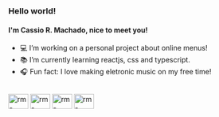 ### Hello world!

<h4>I'm Cassio R. Machado, nice to meet you!</h4>

- 💻 I’m working on a personal project about online menus!
- 📚 I’m currently learning reactjs, css and typescript.
- 🎧 Fun fact: I love making eletronic music on my free time! 

<div style="display: inline_block"><br>
<img align="center" alt="rm-react" height="30" width="40" src="https://cdn.jsdelivr.net/gh/devicons/devicon/icons/react/react-original.svg" />
<img align="center" alt="rm-react" height="30" width="40" src="https://cdn.jsdelivr.net/gh/devicons/devicon/icons/javascript/javascript-plain.svg" />  
<img align="center" alt="rm-react" height="30" width="40" src="https://cdn.jsdelivr.net/gh/devicons/devicon/icons/css3/css3-original.svg" />
<img align="center" alt="rm-react" height="30" width="40" src="https://cdn.jsdelivr.net/gh/devicons/devicon/icons/html5/html5-original.svg" />
</div>
